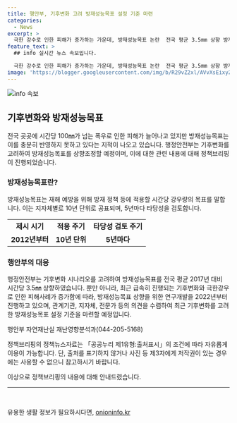 ```yaml
---
title: 행안부, 기후변화 고려 방재성능목표 설정 기준 마련
categories:
  - News
excerpt: >
  극한 강수로 인한 피해가 증가하는 가운데, 방재성능목표 논란  전국 평균 3.5mm 상향 방재성능목표 발표에도 불구하고, 기후변화로 인한 극한 강수로 인한 피해가 늘어나고 있음에도 방재목표가 충분히 반영되지 못했다는 지적이 제기되고 있음. 행안부는 방재성능목표를 상향조정하고 관계기관과 의견 수렴을 통해 새로운 기준을 마련할 계획임. (자료출처=정책브리핑 www.korea.kr)
feature_text: >
  ## info 실시간 뉴스 속보입니다.

  극한 강수로 인한 피해가 증가하는 가운데, 방재성능목표 논란  전국 평균 3.5mm 상향 방재성능목표 발표에도 불구하고, 기후변화로 인한 극한 강수로 인한 피해가 늘어나고 있음에도 방재목표가 충분히 반영되지 못했다는 지적이 제기되고 있음. 행안부는 방재성능목표를 상향조정하고 관계기관과 의견 수렴을 통해 새로운 기준을 마련할 계획임. (자료출처=정책브리핑 www.korea.kr)
image: 'https://blogger.googleusercontent.com/img/b/R29vZ2xl/AVvXsEixyZcFfHzMRdzZMjFBmAUKJYCLCGyLL1o632UiGVXcaFdKo_bkvkuCioo0uUKlGfBVcT3P84aROyZIXSBEx3Aw5nCQ3pTgDom1WDC4m8eifvWiAmWEEVb4x6G_l8C0QH225ldMjyaFvpxGEBGNO37VmDTDMHGhJPq73UglMfDca1-0aw/s1600/blogspot.png'
---
```


<p><img src="https://blogger.googleusercontent.com/img/b/R29vZ2xl/AVvXsEixyZcFfHzMRdzZMjFBmAUKJYCLCGyLL1o632UiGVXcaFdKo_bkvkuCioo0uUKlGfBVcT3P84aROyZIXSBEx3Aw5nCQ3pTgDom1WDC4m8eifvWiAmWEEVb4x6G_l8C0QH225ldMjyaFvpxGEBGNO37VmDTDMHGhJPq73UglMfDca1-0aw/s1600/blogspot.png" alt="info 속보" /></p>

<h2 data-ke-size="size26">기후변화와 방재성능목표</h2>

<p data-ke-size="size16">전국 곳곳에 시간당 100㎜가 넘는 폭우로 인한 피해가 늘어나고 있지만 방재성능목표는 이를 충분히 반영하지 못하고 있다는 지적이 나오고 있습니다. 행정안전부는 기후변화를 고려하여 방재성능목표를 상향조정할 예정이며, 이에 대한 관련 내용에 대해 정책브리핑이 진행되었습니다.</p>

<h3>방재성능목표란?</h3>

<p data-ke-size="size16">방재성능목표는 재해 예방을 위해 방재 정책 등에 적용할 시간당 강우량의 목표를 말합니다. 이는 지자체별로 10년 단위로 공표되며, 5년마다 타당성을 검토합니다.</p>

<table>
    <tr>
        <td style="text-align: center; height: 17px;"><b>제시 시기</b></td>
        <td style="text-align: center; height: 17px;"><b>적용 주기</b></td>
        <td style="text-align: center; height: 17px;"><b>타당성 검토 주기</b></td>
    </tr>
    <tr>
        <td style="text-align: center; height: 17px;"><b>2012년부터</b></td>
        <td style="text-align: center; height: 17px;"><b>10년 단위</b></td>
        <td style="text-align: center; height: 17px;"><b>5년마다</b></td>
    </tr>
</table>

<h3>행안부의 대응</h3>

<p data-ke-size="size16">행정안전부는 기후변화 시나리오를 고려하여 방재성능목표를 전국 평균 2017년 대비 시간당 3.5㎜ 상향하였습니다. 뿐만 아니라, 최근 급속히 진행되는 기후변화와 극한강우로 인한 피해사례가 증가함에 따라, 방재성능목표 상향을 위한 연구개발을 2022년부터 진행하고 있으며, 관계기관, 지자체, 전문가 등의 의견을 수렴하여 최근 기후변화를 고려한 방재성능목표 설정 기준을 마련할 예정입니다.</p>

<p data-ke-size="size16">행안부 자연재난실 재난영향분석과(044-205-5168)</p>

<p data-ke-size="size16">정책브리핑의 정책뉴스자료는 「공공누리 제1유형:출처표시」의 조건에 따라 자유롭게 이용이 가능합니다. 단, 출처를 표기하지 않거나 사진 등 제3자에게 저작권이 있는 경우에는 사용할 수 없으니 참고하시기 바랍니다.</p>

<p data-ke-size="size16">이상으로 정책브리핑의 내용에 대해 안내드렸습니다.</p>

<hr>

<p data-ke-size="size16">&nbsp;</p>
유용한 생활 정보가 필요하시다면, <a href="https://onioninfo.kr" rel="dofollow">onioninfo.kr</a>


